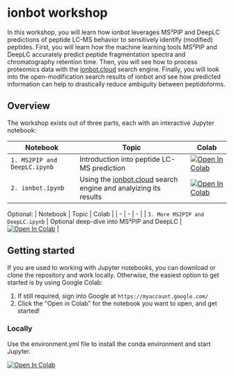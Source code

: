# ionbot workshop

In this workshop, you will learn how ionbot leverages MS²PIP and DeepLC predictions of peptide LC-MS behavior to sensitively identify (modified) peptides. First, you will learn how the machine learning tools MS²PIP and DeepLC accurately predict peptide fragmentation spectra and chromatography retention time. Then, you will see how to process proteomics data
with the [ionbot.cloud](https://ionbot.cloud) search engine. Finally, you will look into the open-modification search results of ionbot and see how predicted information can help to drastically reduce ambiguity between peptidoforms.


## Overview

The workshop exists out of three parts, each with an interactive Jupyter
notebook:

| Notebook | Topic | Colab |
| - | - | - |
| `1. MS2PIP and DeepLC.ipynb` | Introduction into peptide LC-MS prediction |  <a href="https://colab.research.google.com/github/compomics/workshop-ml-proteomics/blob/EPIC-XS-workshop/1.%20MS2PIP%20and%20DeepLC.ipynbb" target="_parent"><img src="https://colab.research.google.com/assets/colab-badge.svg" alt="Open In Colab"/></a> |
| `2. ionbot.ipynb` | Using the [ionbot.cloud](https://ionbot.cloud) search engine and analyizing its results | <a href="https://colab.research.google.com/github/compomics/workshop-ml-proteomics/blob/EPIC-XS-workshop/2.%20ionbot.ipynb" target="_parent"><img src="https://colab.research.google.com/assets/colab-badge.svg" alt="Open In Colab"/></a> |

Optional:
| Notebook | Topic | Colab |
| - | - | - |
| `3. More MS2PIP and DeepLC.ipynb` | Optional deep-dive into MS²PIP and DeepLC | <a href="https://colab.research.google.com/github/compomics/workshop-ml-proteomics/blob/EPIC-XS-workshop/3.%20More%20MS2PIP%20and%20DeepLC.ipynb" target="_parent"><img src="https://colab.research.google.com/assets/colab-badge.svg" alt="Open In Colab"/></a> |

## Getting started

If you are used to working with Jupyter notebooks, you can download or clone
the repository and work locally. Otherwise, the easiest option to get started
is by using Google Colab:

1. If still required, sign into Google at `https://myaccount.google.com/`
2. Click the "Open in Colab" for the notebook you want to open, and get started!

### Locally

Use the environment.yml file to install the conda environment and start Jupyter.


<a href="https://colab.research.google.com/github/compomics/workshop-ml-proteomics/blob/EPIC-XS-workshop/1.%20MS²PIP%20spectrum%20prediction.ipynb" target="_parent"><img src="https://colab.research.google.com/assets/colab-badge.svg" alt="Open In Colab"/></a>